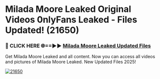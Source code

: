 # Milada Moore Leaked Original Videos 0nlyFans Leaked - Files Updated! (21650)

<h3>🔴 CLICK HERE 🌐==►► <a href="https://tinyurl.com/4seja8ks" rel="nofollow">Milada Moore Leaked Updated Files</a></h3>

Get Milada Moore Leaked and all content. Now you can access all videos and pictures of Milada Moore Leaked. New Updated Files 2025!

[![21650](https://i.imgur.com/EWjZXRe.gif)](https://tinyurl.com/4seja8ks)
